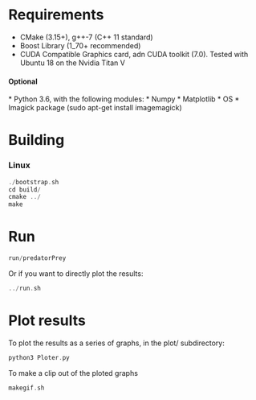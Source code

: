 


Requirements
====================

 * CMake (3.15+), g++-7 (C++ 11 standard)
 * Boost Library (1_70+ recommended)
 * CUDA Compatible Graphics card, adn CUDA toolkit (7.0). Tested with Ubuntu 18 on the Nvidia Titan V
 
 <h4>Optional</h4>
 * Python 3.6, with the following modules: 
    * Numpy 
    * Matplotlib
    * OS
 * Imagick package (sudo apt-get install imagemagick)

Building
====================

<h3>Linux</h3>

```c++
./bootstrap.sh
cd build/
cmake ../   
make
```

Run
====================

```c++
run/predatorPrey
```

Or if you want to directly plot the results:

```c++
../run.sh
```

Plot results
====================

To plot the results as a series of graphs, in the plot/ subdirectory:

```c++
python3 Ploter.py
```

To make a clip out of the ploted graphs
```c++
makegif.sh
```